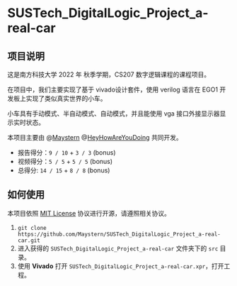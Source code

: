 # SUSTech_DigitalLogic_Project_a-real-car

## 项目说明

这是南方科技大学 2022 年 秋季学期，CS207 数字逻辑课程的课程项目。

在项目中，我们主要实现了基于 vivado设计套件，使用 verilog 语言在 EGO1 开发板上实现了类似真实世界的小车。

小车具有手动模式、半自动模式、自动模式，并且能使用 vga 接口外接显示器显示实时状态。

本项目主要由 @[Maystern](https://github.com/maystern) @[HeyHowAreYouDoing](https://github.com/HeyHowAreYouDoing) 共同开发。

- 报告得分：`9 / 10` + `3 / 3` (bonus)
- 视频得分：`5 / 5` + `5 / 5` (bonus)
- 总得分: `14 / 15` + `8 / 8` (bonus)

## 如何使用

本项目依照 [MIT License](https://en.wikipedia.org/wiki/MIT_License) 协议进行开源，请遵照相关协议。

1. `git clone https://github.com/Maystern/SUSTech_DigitalLogic_Project_a-real-car.git`
2. 进入获得的 `SUSTech_DigitalLogic_Project_a-real-car` 文件夹下的 `src` 目录。
3. 使用 **Vivado** 打开 `SUSTech_DigitalLogic_Project_a-real-car.xpr`，打开工程。


